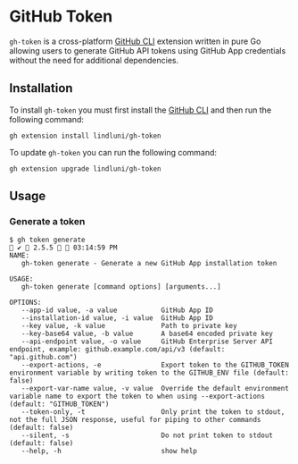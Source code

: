 # GitHub Token

`gh-token` is a cross-platform [GitHub CLI](https://github.com/cli/cli) extension written in pure Go allowing users to 
generate GitHub API tokens using GitHub App credentials without the need for additional dependencies.

## Installation

To install `gh-token` you must first install the [GitHub CLI](https://github.com/cli/cli) and then run the following
command:

```shell
gh extension install lindluni/gh-token
```

To update `gh-token` you can run the following command:

```shell
gh extension upgrade lindluni/gh-token
```

## Usage

### Generate a token

```shell
$ gh token generate                                                                                                                                          ✔  2.5.5   03:14:59 PM 
NAME:
   gh-token generate - Generate a new GitHub App installation token

USAGE:
   gh-token generate [command options] [arguments...]

OPTIONS:
   --app-id value, -a value           GitHub App ID
   --installation-id value, -i value  GitHub App ID
   --key value, -k value              Path to private key
   --key-base64 value, -b value       A base64 encoded private key
   --api-endpoint value, -o value     GitHub Enterprise Server API endpoint, example: github.example.com/api/v3 (default: "api.github.com")
   --export-actions, -e               Export token to the GITHUB_TOKEN environment variable by writing token to the GITHUB_ENV file (default: false)
   --export-var-name value, -v value  Override the default environment variable name to export the token to when using --export-actions (default: "GITHUB_TOKEN")
   --token-only, -t                   Only print the token to stdout, not the full JSON response, useful for piping to other commands (default: false)
   --silent, -s                       Do not print token to stdout (default: false)
   --help, -h                         show help
